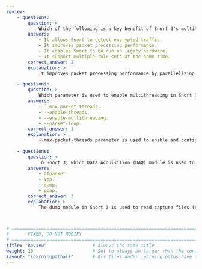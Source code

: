 ```yaml
---
review:
    - questions:
        question: >
            Which of the following is a key benefit of Snort 3's multithreading support?
        answers:
            - It allows Snort to detect encrypted traffic.
            - It improves packet processing performance. 
            - It enables Snort to be run on legacy hardware.
            - It support multiple rule sets at the same time.
        correct_answer: 2                    
        explanation: >
            It improves packet processing performance by parallelizing tasks.

    - questions:
        question: >
            Which parameter is used to enable multithreading in Snort 3?
        answers:
            - --max-packet-threads.
            - --enable-threads.
            - --enable-multithreading.
            - --packet-loop.
        correct_answer: 1                   
        explanation: >
            --max-packet-threads parameter is used to enable and configure multithreading.
               
    - questions:
        question: >
            In Snort 3, which Data Acquisition (DAQ) module is used to read capture files for packet processing?
        answers:
            - afpacket.
            - vpp.
            - dump.
            - pcap.
        correct_answer: 3          
        explanation: >
            The dump module in Snort 3 is used to read capture files (such as .pcap or .pcapng files) for offline packet analysis. 



# ================================================================================
#       FIXED, DO NOT MODIFY
# ================================================================================
title: "Review"                 # Always the same title
weight: 20                      # Set to always be larger than the content in this path
layout: "learningpathall"       # All files under learning paths have this same wrapper
---
```


